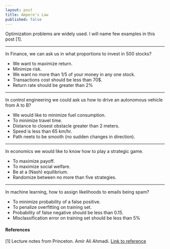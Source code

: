 ```yaml
---
layout: post
title: Ampere's Law
published: false
---
```


Optimization problems are widely used. I will name few examples in this post [1].

---

In Finance, we can ask us in what proportions to invest in 500 stocks?
* We want to maximize return.
* Minimize risk.
* We want no more than 1/5 of your money in any one stock.
* Transactions cost should be less than 70$.
* Return rate should be greater than 2%

---

In control engineering we could ask us how to drive an autonomous vehicle from A to B?
* We would like to minimize fuel consumption.
* To minimize travel time.
* Distance to closest obstacle greater than 2 meters.
* Speed is less than 65 km/hr.
* Path neets to be smooth (no sudden changes in direction).

---

In economics we would like to know how to play a strategic game.
* To maximize payoff.
* To maximize social welfare.
* Be at a (Nash) equilibrium.
* Randomize between no more than five strategies.

---

In machine learning, how to assign likelihoods to emails being spam?
* To minimize probability of a false positive.
* To penalize overfitting on training set.
* Probability of false negative should be less than 0.15.
* Misclassification error on training set should be less than 5%



#### References

[1] Lecture notes from Princeton. Amir Ali Ahmadi. [Link to reference](https://www.princeton.edu/~aaa/Public/Teaching/ORF523/ORF523_Lec1.pdf)

